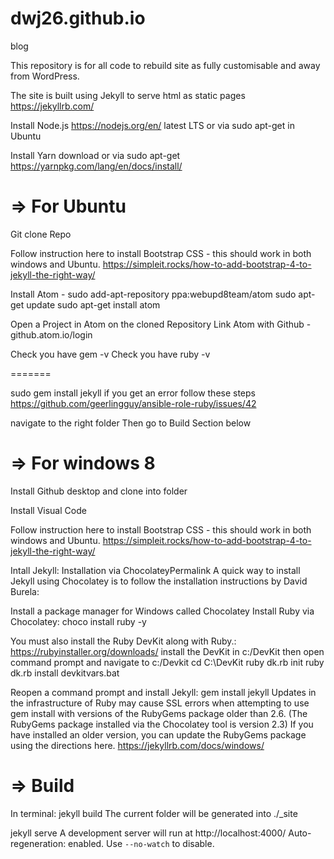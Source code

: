 # dwj26.github.io
blog

This repository is for all code to rebuild site as fully customisable and away from WordPress.

The site is built using Jekyll to serve html as static pages https://jekyllrb.com/

Install Node.js https://nodejs.org/en/ latest LTS or via sudo apt-get in Ubuntu

Install Yarn download or via sudo apt-get https://yarnpkg.com/lang/en/docs/install/

# => For Ubuntu
Git clone Repo

Follow instruction here to install Bootstrap CSS - this should work in both windows and Ubuntu. https://simpleit.rocks/how-to-add-bootstrap-4-to-jekyll-the-right-way/

Install Atom -
sudo add-apt-repository ppa:webupd8team/atom
sudo apt-get update
sudo apt-get install atom

Open a Project in Atom on the cloned Repository
Link Atom with Github - github.atom.io/login

Check you have gem -v
Check you have ruby -v

=======

sudo gem install jekyll
if you get an error follow these steps https://github.com/geerlingguy/ansible-role-ruby/issues/42

navigate to the right folder
Then go to Build Section below


# => For windows 8
Install Github desktop and clone into folder

Install Visual Code

Follow instruction here to install Bootstrap CSS - this should work in both windows and Ubuntu. https://simpleit.rocks/how-to-add-bootstrap-4-to-jekyll-the-right-way/

Intall Jekyll:
Installation via ChocolateyPermalink
A quick way to install Jekyll using Chocolatey is to follow the installation instructions by David Burela:

Install a package manager for Windows called Chocolatey
Install Ruby via Chocolatey: choco install ruby -y

You must also install the Ruby DevKit along with Ruby.:
https://rubyinstaller.org/downloads/
install the DevKit in c:/DevKit
then open command prompt and navigate to c:/Devkit
cd C:\DevKit
ruby dk.rb init
ruby dk.rb install
devkitvars.bat

Reopen a command prompt and install Jekyll: gem install jekyll
Updates in the infrastructure of Ruby may cause SSL errors when attempting to use gem install with versions of the RubyGems package older than 2.6. (The RubyGems package installed via the Chocolatey tool is version 2.3) If you have installed an older version, you can update the RubyGems package using the directions here.
https://jekyllrb.com/docs/windows/


# => Build

In terminal:
jekyll build
 The current folder will be generated into ./_site

jekyll serve
 A development server will run at http://localhost:4000/
Auto-regeneration: enabled. Use `--no-watch` to disable.
